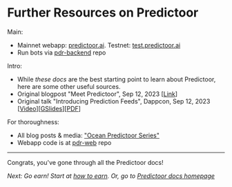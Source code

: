
# Further Resources on Predictoor

Main:
- Mainnet webapp: [predictoor.ai](https://predictoor.ai). Testnet: [test.predictoor.ai](https://test.predictoor.ai)
- Run bots via [pdr-backend](https://github.com/oceanprotocol/pdr-backend) repo

Intro:
- While _these docs_ are the best starting point to learn about Predictoor, here are some other useful sources.
- Original blogpost "Meet Predictoor", Sep 12, 2023 [[Link](https://blog.oceanprotocol.com/meet-predictoor-accountable-accurate-prediction-feeds-8b104d26a5d9)]
- Original talk "Introducing Prediction Feeds", Dappcon, Sep 12, 2023 [[Video](https://www.youtube.com/live/ev76qrunCn4?si=a6dw_qCgw3F3070y&t=24393)][[GSlides](https://docs.google.com/presentation/d/118tBnWNbzuq6vL1TITGq69RKPvHWbxVUZULp8KnfPyQ/edit#slide=id.g243aace1a9a_0_681)][[PDF](https://drive.google.com/drive/folders/1ekNmB1LcS81xfJ6ntZpzibi3PF6QFwFR)]

For thoroughness:
- All blog posts & media: ["Ocean Predictoor Series"](https://blog.oceanprotocol.com/ocean-predictoor-series-6a9122754a4d)
- Webapp code is at [pdr-web](https://github.com/oceanprotocol/pdr-web/) repo

----

Congrats, you've gone through all the Predictoor docs!

_Next: Go earn! Start at [how to earn](earn.md). Or, go to [Predictoor docs homepage](README.md)_


